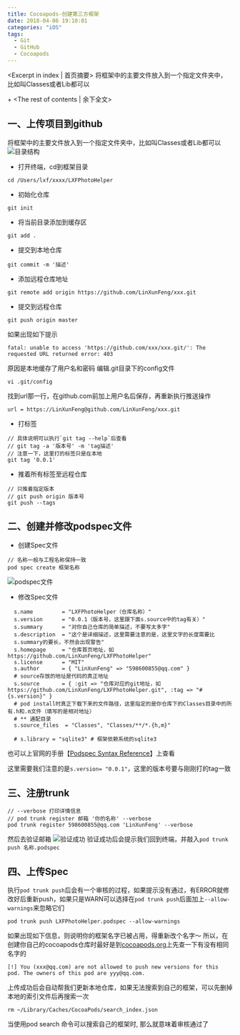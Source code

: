 ```yaml
---
title: Cocoapods-创建第三方框架
date: 2018-04-06 19:10:01
categories: "iOS"
tags:
  - Git
  - GitHub
  - Cocoapods
---
```


<Excerpt in index | 首页摘要> 
将框架中的主要文件放入到一个指定文件夹中，比如叫Classes或者Lib都可以

+<!-- more -->
<The rest of contents | 余下全文>

##  一、上传项目到github
将框架中的主要文件放入到一个指定文件夹中，比如叫Classes或者Lib都可以
![目录结构](http://linxunfeng.github.io/images/2018/04/Cocoapods-创建第三方框架/目录结构.png)

- 打开终端，cd到框架目录 

```
cd /Users/lxf/xxxx/LXFPhotoHelper 
```

- 初始化仓库

```
git init
```

-  将当前目录添加到缓存区

```
git add .
```

- 提交到本地仓库

```
git commit -m '描述'
```

- 添加远程仓库地址

```
git remote add origin https://github.com/LinXunFeng/xxx.git
```

- 提交到远程仓库

```
git push origin master
```

如果出现如下提示
```
fatal: unable to access 'https://github.com/xxx/xxx.git/': The requested URL returned error: 403
```
原因是本地缓存了用户名和密码
编辑.git目录下的config文件
```
vi .git/config
```
找到url那一行，在github.com前加上用户名后保存，再重新执行推送操作
```
url = https://LinXunFeng@github.com/LinXunFeng/xxx.git
```

- 打标签

```
// 具体说明可以执行`git tag --help`后查看
// git tag -a '版本号' -m 'tag描述'
// 注意一下，这里打的标签只是在本地
git tag '0.0.1'
```

- 推着所有标签至远程仓库

```
// 只推着指定版本
// git push origin 版本号 
git push --tags
```


## 二、创建并修改podspec文件
- 创建Spec文件
```
// 名称一般与工程名称保持一致
pod spec create 框架名称
```

![podspec文件](http://linxunfeng.github.io/images/2018/04/Cocoapods-创建第三方框架/podspec文件.png)

- 修改Spec文件
```
  s.name         = "LXFPhotoHelper（仓库名称）"
  s.version      = "0.0.1（版本号，这里跟下面s.source中的tag有关）"
  s.summary      = "对你自己仓库的简单描述，不要写太多字"
  s.description  = "这个是详细描述，这里需要注意的是，这里文字的长度需要比  
  s.summary的要长，不然会出现警告"
  s.homepage     = "仓库首页地址，如https://github.com/LinXunFeng/LXFPhotoHelper"
  s.license      = "MIT"
  s.author       = { "LinXunFeng" => "598600855@qq.com" }
  # source存放的地址是代码的真正地址
  s.source       = { :git => "仓库对应的git地址，如https://github.com/LinXunFeng/LXFPhotoHelper.git", :tag => "#{s.version}" }
  # pod install时真正下载下来的文件路径，这里指定的是你仓库下的Classes目录中的所有.h和.m文件（填写的是相对地址）
  # ** 通配目录
  s.source_files  = "Classes", "Classes/**/*.{h,m}"

  # s.library = "sqlite3" # 框架依赖系统的sqlite3
```
也可以上官网的手册【[Podspec Syntax Reference](https://guides.cocoapods.org/syntax/podspec.html)】上查看

这里需要我们注意的是`s.version= "0.0.1"`，这里的版本号要与刚刚打的tag一致

## 三、注册trunk

```
// --verbose 打印详情信息
// pod trunk register 邮箱 '你的名称' --verbose
pod trunk register 598600855@qq.com 'LinXunFeng' --verbose
```
然后去验证邮箱
![验证成功](http://linxunfeng.github.io/images/2018/04/Cocoapods-创建第三方框架/验证成功.png)
验证成功后会提示我们回到终端，并敲入`pod trunk push 名称.podspec`

## 四、上传Spec

执行`pod trunk push`后会有一个审核的过程，如果提示没有通过，有ERROR就修改好后重新push，如果只是WARN可以选择在`pod trunk push`后面加上`--allow-warnings`来忽略它们
```
pod trunk push LXFPhotoHelper.podspec --allow-warnings
```

如果出现如下信息，则说明你的框架名字已被占用，得重新改个名字～
所以，在创建你自己的cocoapods仓库时最好是到[cocoapods.org](https://cocoapods.org/)上先查一下有没有相同名字的
```
[!] You (xxx@qq.com) are not allowed to push new versions for this pod. The owners of this pod are yyy@qq.com.
```

上传成功后会自动帮我们更新本地仓库，如果无法搜索到自己的框架，可以先删掉本地的索引文件后再搜索一次
```
rm ~/Library/Caches/CocoaPods/search_index.json
```

当使用pod search 命令可以搜索自己的框架时, 那么就意味着审核通过了


